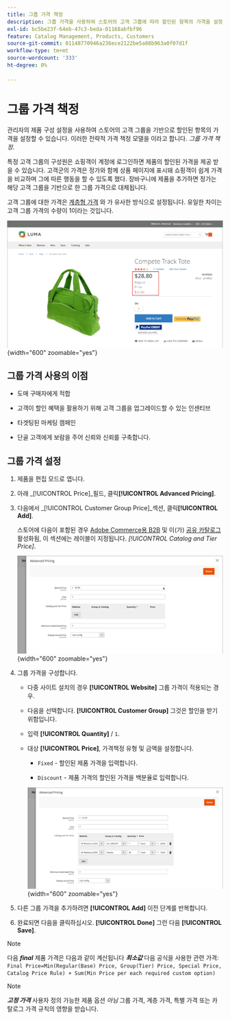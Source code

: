 ```yaml
---
title: 그룹 가격 책정
description: 그룹 가격을 사용하여 스토어의 고객 그룹에 따라 할인된 항목의 가격을 설정하는 방법에 대해 알아봅니다.
exl-id: bc5be23f-64eb-47c3-beda-01168abfbf96
feature: Catalog Management, Products, Customers
source-git-commit: 01148770946a236ece2122be5a88b963a0f07d1f
workflow-type: tm+mt
source-wordcount: '333'
ht-degree: 0%

---
```


# 그룹 가격 책정

관리자의 제품 구성 설정을 사용하여 스토어의 고객 그룹을 기반으로 할인된 항목의 가격을 설정할 수 있습니다. 이러한 전략적 가격 책정 모델을 이라고 합니다. _그룹 가격 책정_.

특정 고객 그룹의 구성원은 쇼핑객이 계정에 로그인하면 제품의 할인된 가격을 제공 받을 수 있습니다. 고객군의 가격은 정가와 함께 상품 페이지에 표시돼 쇼핑객이 쉽게 가격을 비교하며 그에 따른 행동을 할 수 있도록 했다. 장바구니에 제품을 추가하면 정가는 해당 고객 그룹을 기반으로 한 그룹 가격으로 대체됩니다.

고객 그룹에 대한 가격은 [계층형 가격](product-price-tier.md) 와 가 유사한 방식으로 설정됩니다. 유일한 차이는 고객 그룹 가격의 수량이 1이라는 것입니다.

![고객 그룹 할인](./assets/storefront-price-group.png){width="600" zoomable="yes"}

## 그룹 가격 사용의 이점

- 도매 구매자에게 적합

- 고객이 할인 혜택을 활용하기 위해 고객 그룹을 업그레이드할 수 있는 인센티브

- 타겟팅된 마케팅 캠페인

- 단골 고객에게 보람을 주어 신뢰와 신뢰를 구축합니다.

## 그룹 가격 설정

1. 제품을 편집 모드로 엽니다.

1. 아래 _[!UICONTROL Price]_필드, 클릭&#x200B;**[!UICONTROL Advanced Pricing]**.

1. 다음에서 _[!UICONTROL Customer Group Price]_섹션, 클릭&#x200B;**[!UICONTROL Add]**.

   스토어에 다음이 포함된 경우 [Adobe Commerce용 B2B](../b2b/introduction.md) 및 이(가) [공유 카탈로그](../b2b/catalog-shared.md) 활성화됨, 이 섹션에는 레이블이 지정됩니다. _[!UICONTROL Catalog and Tier Price]_.

   ![고급 가격 책정](./assets/product-price-group.png){width="600" zoomable="yes"}

1. 그룹 가격을 구성합니다.

   - 다중 사이트 설치의 경우 **[!UICONTROL Website]** 그룹 가격이 적용되는 경우.

   - 다음을 선택합니다. **[!UICONTROL Customer Group]** 그것은 할인을 받기 위함입니다.

   - 입력 **[!UICONTROL Quantity]** / `1`.

   - 대상 **[!UICONTROL Price]**, 가격책정 유형 및 금액을 설정합니다.

      - `Fixed` - 할인된 제품 가격을 입력합니다.

      - `Discount` - 제품 가격의 할인된 가격을 백분율로 입력합니다.

     ![고객 그룹 가격 책정](./assets/product-price-group-discount.png){width="600" zoomable="yes"}

1. 다른 그룹 가격을 추가하려면 **[!UICONTROL Add]** 이전 단계를 반복합니다.

1. 완료되면 다음을 클릭하십시오. **[!UICONTROL Done]** 그런 다음 **[!UICONTROL Save]**.

>[!NOTE]
>
>다음 **_final_** 제품 가격은 다음과 같이 계산됩니다 **_최소값_** 다음 공식을 사용한 관련 가격: <br/>`Final Price=Min(Regular(Base) Price, Group(Tier) Price, Special Price, Catalog Price Rule) + Sum(Min Price per each required custom option)`

>[!NOTE]
>
>**_고정 가격_** 사용자 정의 가능한 제품 옵션 _아님_ 그룹 가격, 계층 가격, 특별 가격 또는 카탈로그 가격 규칙의 영향을 받습니다.

